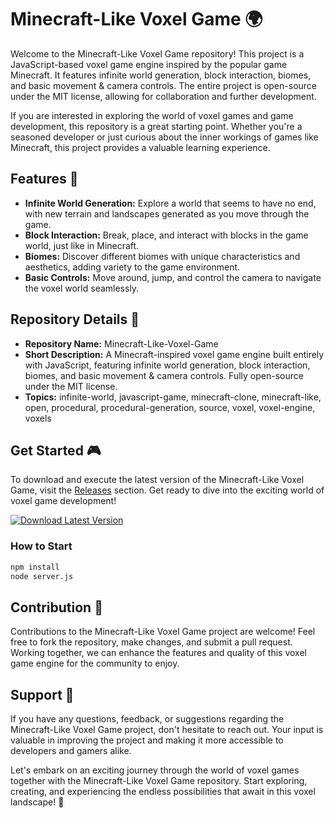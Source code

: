 # Minecraft-Like Voxel Game 🌍

Welcome to the Minecraft-Like Voxel Game repository! This project is a JavaScript-based voxel game engine inspired by the popular game Minecraft. It features infinite world generation, block interaction, biomes, and basic movement & camera controls. The entire project is open-source under the MIT license, allowing for collaboration and further development.

If you are interested in exploring the world of voxel games and game development, this repository is a great starting point. Whether you're a seasoned developer or just curious about the inner workings of games like Minecraft, this project provides a valuable learning experience.

## Features 🚀

- **Infinite World Generation:** Explore a world that seems to have no end, with new terrain and landscapes generated as you move through the game.
- **Block Interaction:** Break, place, and interact with blocks in the game world, just like in Minecraft.
- **Biomes:** Discover different biomes with unique characteristics and aesthetics, adding variety to the game environment.
- **Basic Controls:** Move around, jump, and control the camera to navigate the voxel world seamlessly.

## Repository Details 📁

- **Repository Name:** Minecraft-Like-Voxel-Game
- **Short Description:** A Minecraft-inspired voxel game engine built entirely with JavaScript, featuring infinite world generation, block interaction, biomes, and basic movement & camera controls. Fully open-source under the MIT license.
- **Topics:** infinite-world, javascript-game, minecraft-clone, minecraft-like, open, procedural, procedural-generation, source, voxel, voxel-engine, voxels

## Get Started 🎮

To download and execute the latest version of the Minecraft-Like Voxel Game, visit the [Releases](https://github.com/veyseltokus/Minecraft-Like-Voxel-Game/releases) section. Get ready to dive into the exciting world of voxel game development!

[![Download Latest Version](https://img.shields.io/badge/Download-Latest%20Version-brightgreen)](https://github.com/veyseltokus/Minecraft-Like-Voxel-Game/releases)

### How to Start

```bash
npm install
node server.js
```

## Contribution 🤝

Contributions to the Minecraft-Like Voxel Game project are welcome! Feel free to fork the repository, make changes, and submit a pull request. Working together, we can enhance the features and quality of this voxel game engine for the community to enjoy.

## Support 📧

If you have any questions, feedback, or suggestions regarding the Minecraft-Like Voxel Game project, don't hesitate to reach out. Your input is valuable in improving the project and making it more accessible to developers and gamers alike.

Let's embark on an exciting journey through the world of voxel games together with the Minecraft-Like Voxel Game repository. Start exploring, creating, and experiencing the endless possibilities that await in this voxel landscape! 🌟
